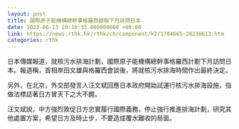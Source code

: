 ```yaml
---
layout: post
title: 國際原子能機構總幹事格羅西據報下月訪問日本
date: 2023-06-13 20:10:33.000000000 +08:00
link: https://news.rthk.hk/rthk/ch/component/k2/1704665-20230613.htm
categories: rthk
---
```


日本傳媒報道，就核污水排海計劃，國際原子能機構總幹事格羅西計劃下月訪問日本。報道稱，首相岸田文雄與格羅西會談後，將就核污水排海時間作出最終決定。

另外，在北京，外交部發言人汪文斌回應日本政府開始試運行核污水排海設施，指做法標誌著日方冒天下之大不韙。 

汪文斌說，中方強烈敦促日方忠實履行國際義務，停止強行推進排海計劃，研究其他處置方案，希望日方及時止步，不要造成覆水難收的局面。

